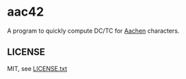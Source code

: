 
# aac42

A program to quickly compute DC/TC for [Aachen](https://github.com/jmettraux/aachen) characters.


## LICENSE

MIT, see [LICENSE.txt](LICENSE.txt)

